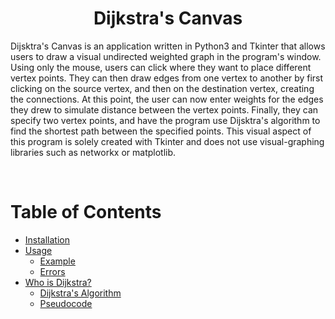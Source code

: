# <div align="center">Dijkstra's Canvas</div>

Dijsktra's Canvas is an application written in Python3 and Tkinter that allows users to draw a visual undirected weighted graph in the program's window. Using only the mouse, users can click where they want to place different vertex points. They can then draw edges from one vertex to another by first clicking on the source vertex, and then on the destination vertex, creating the connections. At this point, the user can now enter weights for the edges they drew to simulate distance between the vertex points. Finally, they can specify two vertex points, and have the program use Dijsktra's algorithm to find the shortest path between the specified points. This visual aspect of this program is solely created with Tkinter and does not use visual-graphing libraries such as networkx or matplotlib.

<br/>

Table of Contents
=================

<!--ts-->
   * [Installation](#table-of-contents)
   * [Usage](#table-of-contents)
      * [Example](#table-of-contents)
      * [Errors](#table-of-contents)
   * [Who is Dijkstra?](#table-of-contents)
      * [Dijkstra's Algorithm](#table-of-contents)
      * [Pseudocode](#table-of-contents)
<!--te-->
